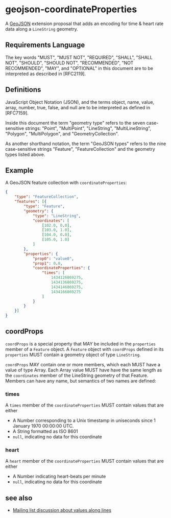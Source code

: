 # geojson-coordinateProperties

A [GeoJSON](http://geojson.org/) extension proposal that adds an encoding
for time & heart rate data along a `LineString` geometry.

## Requirements Language

The key words "MUST", "MUST NOT", "REQUIRED", "SHALL", "SHALL NOT", "SHOULD", "SHOULD NOT", "RECOMMENDED", "NOT RECOMMENDED", "MAY", and "OPTIONAL" in this document are to be interpreted as described in [RFC2119].

## Definitions

JavaScript Object Notation (JSON), and the terms object, name, value, array, number, true, false, and null are to be interpreted as defined in [RFC7159].

Inside this document the term "geometry type" refers to the seven case-sensitive strings: "Point", "MultiPoint", "LineString", "MultiLineString", "Polygon", "MultiPolygon", and "GeometryCollection".

As another shorthand notation, the term "GeoJSON types" refers to the nine case-sensitive strings "Feature", "FeatureCollection" and the geometry types listed above.

## Example

A GeoJSON feature collection with `coordinateProperties`:

```json
{
    "type": "FeatureCollection",
    "features": [{
        "type": "Feature",
        "geometry": {
            "type": "LineString",
            "coordinates": [
                [102.0, 0.0],
                [103.0, 1.0],
                [104.0, 0.0],
                [105.0, 1.0]
            ]
        },
        "properties": {
            "prop0": "value0",
            "prop1": 0.0,
            "coordinateProperties": {
                "times": [
                    1434126869275,
                    1434136869275,
                    1434146869275,
                    1434166869275
                ]
            }
        }
    }]
}
```

## coordProps

`coordProps` is a special property that MAY be included in the `properties`
member of a `Feature` object. A `Feature` object with `coordProps` defined
in its `properties` MUST contain a geometry object of type `LineString`.

`coordProps` MAY contain one or more members, which each MUST have a value
of type Array. Each Array value MUST have have the same length
as the `coordinates` member of the LineString geometry of that Feature.
Members can have any name, but semantics of two names are defined:

### times

A `times` member of the `coordinateProperties` MUST contain values that are either

* A Number corresponding to a Unix timestamp in uniseconds since 1 January 1970 00:00:00 UTC.
* A String formatted as ISO 8601
* `null`, indicating no data for this coordinate

### heart

A `heart` member of the `coordinateProperties` MUST contain values that are either

* A Number indicating heart-beats per minute
* `null`, indicating no data for this coordinate

## see also

* [Mailing list discussion about values along lines](http://lists.geojson.org/htdig.cgi/geojson-geojson.org/2013-August/thread.html#3660)

